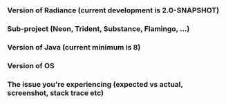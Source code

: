 ### Version of Radiance (current development is 2.0-SNAPSHOT)

### Sub-project (Neon, Trident, Substance, Flamingo, ...)

### Version of Java (current minimum is 8)

### Version of OS

### The issue you're experiencing (expected vs actual, screenshot, stack trace etc)
